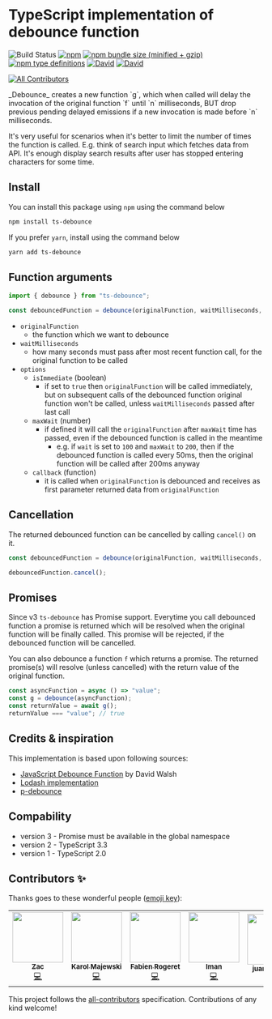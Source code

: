 # TypeScript implementation of debounce function

![Build Status](https://github.com/chodorowicz/ts-debounce//workflows/node-ci/badge.svg)
[![npm](https://img.shields.io/npm/v/ts-debounce.svg)](https://www.npmjs.com/package/ts-debounce)
[![npm bundle size (minified + gzip)](https://img.shields.io/bundlephobia/minzip/ts-debounce.svg)](https://www.npmjs.com/package/ts-debounce)
[![npm type definitions](https://img.shields.io/npm/types/ts-debounce.svg)](https://www.npmjs.com/package/ts-debounce)
[![David](https://img.shields.io/david/chodorowicz/ts-debounce.svg)](https://david-dm.org/chodorowicz/ts-debounce)
[![David](https://img.shields.io/david/peer/chodorowicz/ts-debounce.svg)](https://david-dm.org/chodorowicz/ts-debounce)

<!-- ALL-CONTRIBUTORS-BADGE:START - Do not remove or modify this section -->
[![All Contributors](https://img.shields.io/badge/all_contributors-5-orange.svg?style=flat-square)](#contributors-)
<!-- ALL-CONTRIBUTORS-BADGE:END -->_Debounce_ creates a new function `g`, which when called will delay the invocation of the original function `f` until `n` milliseconds, BUT drop previous pending delayed emissions if a new invocation is made before `n` milliseconds.

It's very useful for scenarios when it's better to limit the number of times the function is called. E.g. think of search input which fetches data from API. It's enough display search results after user has stopped entering characters for some time.

## Install

You can install this package using `npm` using the command below

```bash
npm install ts-debounce
```

If you prefer `yarn`, install using the command below

```bash
yarn add ts-debounce
```

## Function arguments

```ts
import { debounce } from "ts-debounce";

const debouncedFunction = debounce(originalFunction, waitMilliseconds, options);
```

- `originalFunction`
  - the function which we want to debounce
- `waitMilliseconds`
  - how many seconds must pass after most recent function call, for the original function to be called
- `options`
  - `isImmediate` (boolean)
    - if set to `true` then `originalFunction` will be called immediately, but on subsequent calls of the debounced function original function won't be called, unless `waitMilliseconds` passed after last call
  - `maxWait` (number)
    - if defined it will call the `originalFunction` after `maxWait` time has passed, even if the debounced function is called in the meantime
      - e.g. if `wait` is set to `100` and `maxWait` to `200`, then if the debounced function is called every 50ms, then the original function will be called after 200ms anyway
  - `callback` (function)
    - it is called when `originalFunction` is debounced and receives as first parameter returned data from `originalFunction`

## Cancellation

The returned debounced function can be cancelled by calling `cancel()` on it.

```ts
const debouncedFunction = debounce(originalFunction, waitMilliseconds, options);

debouncedFunction.cancel();
```

## Promises

Since v3 `ts-debounce` has Promise support. Everytime you call debounced function a promise is returned which will be resolved when the original function will be finally called. This promise will be rejected, if the debounced function will be cancelled.

You can also debounce a function `f` which returns a promise. The returned promise(s) will resolve (unless cancelled) with the return value of the original function.

```ts
const asyncFunction = async () => "value";
const g = debounce(asyncFunction);
const returnValue = await g();
returnValue === "value"; // true
```

## Credits & inspiration

This implementation is based upon following sources:

- [JavaScript Debounce Function](https://davidwalsh.name/javascript-debounce-function) by David Walsh
- [Lodash implementation](https://lodash.com/)
- [p-debounce](https://github.com/sindresorhus/p-debounce)

## Compability

- version 3 - Promise must be available in the global namespace
- version 2 - TypeScript 3.3
- version 1 - TypeScript 2.0

## Contributors ✨

Thanks goes to these wonderful people ([emoji key](https://allcontributors.org/docs/en/emoji-key)):

<!-- ALL-CONTRIBUTORS-LIST:START - Do not remove or modify this section -->
<!-- prettier-ignore-start -->
<!-- markdownlint-disable -->
<table>
  <tr>
    <td align="center"><a href="http://zacharysvoboda.com"><img src="https://avatars3.githubusercontent.com/u/5839548?v=4?s=100" width="100px;" alt=""/><br /><sub><b>Zac</b></sub></a><br /><a href="https://github.com/chodorowicz/ts-debounce/commits?author=zacnomore" title="Code">💻</a></td>
    <td align="center"><a href="https://github.com/karol-majewski"><img src="https://avatars1.githubusercontent.com/u/20233319?v=4?s=100" width="100px;" alt=""/><br /><sub><b>Karol Majewski</b></sub></a><br /><a href="https://github.com/chodorowicz/ts-debounce/commits?author=karol-majewski" title="Code">💻</a></td>
    <td align="center"><a href="https://github.com/Tuizi"><img src="https://avatars2.githubusercontent.com/u/2027148?v=4?s=100" width="100px;" alt=""/><br /><sub><b>Fabien Rogeret</b></sub></a><br /><a href="https://github.com/chodorowicz/ts-debounce/commits?author=Tuizi" title="Code">💻</a></td>
    <td align="center"><a href="https://github.com/iheidari"><img src="https://avatars3.githubusercontent.com/u/1315090?v=4?s=100" width="100px;" alt=""/><br /><sub><b>Iman</b></sub></a><br /><a href="https://github.com/chodorowicz/ts-debounce/commits?author=iheidari" title="Code">💻</a></td>
    <td align="center"><a href="https://github.com/juanmendes"><img src="https://avatars.githubusercontent.com/u/549331?v=4?s=100" width="100px;" alt=""/><br /><sub><b>juanmendes</b></sub></a><br /><a href="#ideas-juanmendes" title="Ideas, Planning, & Feedback">🤔</a></td>
  </tr>
</table>

<!-- markdownlint-restore -->
<!-- prettier-ignore-end -->

<!-- ALL-CONTRIBUTORS-LIST:END -->

This project follows the [all-contributors](https://github.com/all-contributors/all-contributors) specification. Contributions of any kind welcome!
